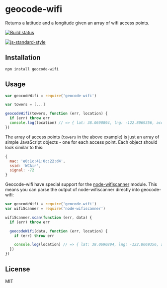 # geocode-wifi

Returns a latitude and a longitude given an array of wifi access points.

[![Build status](https://travis-ci.org/watson/geocode-wifi.svg?branch=master)](https://travis-ci.org/watson/geocode-wifi)

[![js-standard-style](https://raw.githubusercontent.com/feross/standard/master/badge.png)](https://github.com/feross/standard)

## Installation

```
npm install geocode-wifi
```

## Usage

```js
var geocodeWifi = require('geocode-wifi')

var towers = [...]

geocodeWifi(towers, function (err, location) {
  if (err) throw err
  console.log(location) // => { lat: 38.0690894, lng: -122.8069356, accuracy: 42 }
})
```

The array of access points (`towers` in the above example) is just an
array of simple JavaScript objects - one for each access point. Each
object should look similar to this:

```js
{
  mac: 'e0:1c:41:0c:22:d4',
  ssid: 'WCAir',
  signal: -72
}
```

Geocode-wifi have special support for the
[node-wifiscanner](https://github.com/mauricesvay/node-wifiscanner)
module. This means you can parse the output of node-wifiscanner directly
into geocode-wifi:

```js
var geocodeWifi = require('geocode-wifi')
var wifiScanner = require('node-wifiscanner')

wifiScanner.scan(function (err, data) {
  if (err) throw err

  geocodeWifi(data, function (err, location) {
    if (err) throw err

    console.log(location) // => { lat: 38.0690894, lng: -122.8069356, accuracy: 42 }
  })
})
```

## License

MIT

